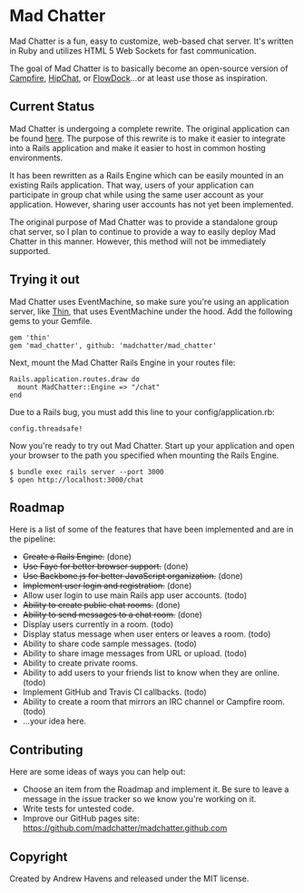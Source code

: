 # Mad Chatter

Mad Chatter is a fun, easy to customize, web-based chat server. It's written in Ruby and utilizes HTML 5 Web Sockets for fast communication.

The goal of Mad Chatter is to basically become an open-source version of [Campfire](http://campfirenow.com/), [HipChat](https://www.hipchat.com), or [FlowDock](https://www.flowdock.com)...or at least use those as inspiration.


## Current Status

Mad Chatter is undergoing a complete rewrite. The original application can be found [here](https://github.com/andrewhavens/mad_chatter). The purpose of this rewrite is to make it easier to integrate into a Rails application and make it easier to host in common hosting environments.

It has been rewritten as a Rails Engine which can be easily mounted in an existing Rails application. That way, users of your application can participate in group chat while using the same user account as your application. However, sharing user accounts has not yet been implemented.

The original purpose of Mad Chatter was to provide a standalone group chat server, so I plan to continue to provide a way to easily deploy Mad Chatter in this manner. However, this method will not be immediately supported.


## Trying it out

Mad Chatter uses EventMachine, so make sure you're using an application server, like [Thin](http://code.macournoyer.com/thin/), that uses EventMachine under the hood. Add the following gems to your Gemfile.

    gem 'thin'
    gem 'mad_chatter', github: 'madchatter/mad_chatter'

Next, mount the Mad Chatter Rails Engine in your routes file:

    Rails.application.routes.draw do
      mount MadChatter::Engine => "/chat"
    end

Due to a Rails bug, you must add this line to your config/application.rb:

    config.threadsafe!

Now you're ready to try out Mad Chatter. Start up your application and open your browser to the path you specified when mounting the Rails Engine.

    $ bundle exec rails server --port 3000
    $ open http://localhost:3000/chat
    

## Roadmap

Here is a list of some of the features that have been implemented and are in the pipeline:

* ~~Create a Rails Engine.~~ (done)
* ~~Use Faye for better browser support.~~ (done)
* ~~Use Backbone.js for better JavaScript organization.~~ (done)
* ~~Implement user login and registration.~~ (done)
* Allow user login to use main Rails app user accounts. (todo)
* ~~Ability to create public chat rooms.~~ (done)
* ~~Ability to send messages to a chat room.~~ (done)
* Display users currently in a room. (todo)
* Display status message when user enters or leaves a room. (todo)
* Ability to share code sample messages. (todo)
* Ability to share image messages from URL or upload. (todo)
* Ability to create private rooms.
* Ability to add users to your friends list to know when they are online. (todo)
* Implement GitHub and Travis CI callbacks. (todo)
* Ability to create a room that mirrors an IRC channel or Campfire room. (todo)
* ...your idea here.

<!--
## Getting Started

Since Mad Chatter is written in Ruby, you'll need to install Ruby in order to continue. We have a wiki page to help you with that:

[How to install Ruby and RubyGems](https://github.com/andrewhavens/mad_chatter/wiki/How-to-install-Ruby-and-RubyGems)

Once you have RubyGems installed, you can install the Mad Chatter gem:

    gem install mad_chatter

Then generate the directory where your chat application will live:

    mad_chatter new mychatroom

This command will generate the following structure:

    mychatroom/
        config.yml      # for general configuration
        extensions/     # for writing your own extensions
        web/            # all of the html, css, and javascript live here

To start your chat server, navigate to the directory that was just created and run...

    mad_chatter preview

This will start up the Mad Chatter chat server as well as a simple web server for you to preview/demo your new chat room. Now you can check it out by opening http://localhost:3000 in your browser. You should see something like this:

![Mad Chatter screenshot](https://raw.github.com/andrewhavens/mad_chatter/master/screenshot.png)

When you're ready to have other people start using your new chat server (friends, family, co-workers, etc) you'll need to set up a web server so other people can access it. Set up your web server to serve the `web` directory that we created above. Now you're ready to start Mad Chatter and leave it running in the background. Here are a few useful commands for that:

    mad_chatter start
    mad_chatter stop
    mad_chatter restart

## Chat Actions

Mad Chatter can do some special things depending on the chat messages you send. Every chat message is parsed to see if it is a normal chat message, or if it's a special action. These actions are much like IRC commands. For example, if I wanted to change my name from Andrew to Andy I could chat this message:

    /nick andy

Mad Chatter will interpret this message as an action and change the user name to andy.

If I wanted to embed a YouTube video for all the members of the chatroom to enjoy, I could type:

    /youtube http://youtu.be/n1NVfDlU6yQ

Or if I wanted to shake everyone's chat window:

    /earthquake

You can even create your own actions!


## Customizing

The goal of Mad Chatter is to make it easy to create, host, and customize your own chat server. Let's take a look at the different ways you can customize your new chat server.

All of the HTML, CSS, and Javascript is available for you to customize in the `web` directory.

In the `config.yml` file you can see a few things you can customize.

The `extensions` directory contains all of your extensions. If you wanted to create a custom action, this is where you would put it. You will find a few examples in that directory.


## Mac, Windows, and Linux Wrappers

Once you've got your chat server running and being used by other people, you might be interested in using and distributing an installable application so your users have the convenience of clicking on an icon, receiving growl notifications, etc. Here's a list of the currently available "wrapper" applications:

 * [Mad Chatter for Mac](https://github.com/andrewhavens/mad_chatter_for_mac)


## Getting Help / Providing Feedback

If you need help or have feedback, feel free to submit bug reports and feature requests to our [GitHub Issues page](https://github.com/madchatter/mad_chatter/issues), or post to the [Google Group](https://groups.google.com/group/mad-chatter).

You can also vote on upcoming features: https://madchatter.uservoice.com
-->


## Contributing

Here are some ideas of ways you can help out:

* Choose an item from the Roadmap and implement it. Be sure to leave a message in the issue tracker so we know you're working on it.
* Write tests for untested code.
* Improve our GitHub pages site: https://github.com/madchatter/madchatter.github.com

<!--
Please fork and send pull requests! Or submit issues if you have suggestions on how to improve Mad Chatter.
[![Build Status](https://secure.travis-ci.org/andrewhavens/mad_chatter.png)](http://travis-ci.org/andrewhavens/mad_chatter)
-->


## Copyright

Created by Andrew Havens and released under the MIT license.
